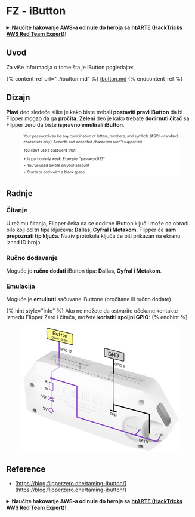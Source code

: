 # FZ - iButton

<details>

<summary><strong>Naučite hakovanje AWS-a od nule do heroja sa</strong> <a href="https://training.hacktricks.xyz/courses/arte"><strong>htARTE (HackTricks AWS Red Team Expert)</strong></a><strong>!</strong></summary>

Drugi načini podrške HackTricks-u:

* Ako želite da vidite **vašu kompaniju reklamiranu na HackTricks-u** ili **preuzmete HackTricks u PDF formatu** proverite [**SUBSCRIPTION PLANS**](https://github.com/sponsors/carlospolop)!
* Nabavite [**zvanični PEASS & HackTricks swag**](https://peass.creator-spring.com)
* Otkrijte [**The PEASS Family**](https://opensea.io/collection/the-peass-family), našu kolekciju ekskluzivnih [**NFT-ova**](https://opensea.io/collection/the-peass-family)
* **Pridružite se** 💬 [**Discord grupi**](https://discord.gg/hRep4RUj7f) ili [**telegram grupi**](https://t.me/peass) ili nas **pratite** na **Twitter-u** 🐦 [**@carlospolopm**](https://twitter.com/hacktricks\_live)**.**
* **Podelite svoje hakovanje trikove slanjem PR-ova na** [**HackTricks**](https://github.com/carlospolop/hacktricks) i [**HackTricks Cloud**](https://github.com/carlospolop/hacktricks-cloud) github repozitorijume.

</details>

## Uvod

Za više informacija o tome šta je iButton pogledajte:

{% content-ref url="../ibutton.md" %}
[ibutton.md](../ibutton.md)
{% endcontent-ref %}

## Dizajn

**Plavi** deo sledeće slike je kako biste trebali **postaviti pravi iButton** da bi Flipper mogao da ga **pročita**. **Zeleni** deo je kako trebate **dodirnuti čitač** sa Flipper zero da biste **ispravno emulirali iButton**.

<figure><img src="../../../.gitbook/assets/image (20).png" alt=""><figcaption></figcaption></figure>

## Radnje

### Čitanje

U režimu čitanja, Flipper čeka da se dodirne iButton ključ i može da obradi bilo koji od tri tipa ključeva: **Dallas, Cyfral i Metakom**. Flipper će **sam prepoznati tip ključa**. Naziv protokola ključa će biti prikazan na ekranu iznad ID broja.

### Ručno dodavanje

Moguće je **ručno dodati** iButton tipa: **Dallas, Cyfral i Metakom**.

### Emulacija

Moguće je **emulirati** sačuvane iButtone (pročitane ili ručno dodate).

{% hint style="info" %}
Ako ne možete da ostvarite očekane kontakte između Flipper Zero i čitača, možete **koristiti spoljni GPIO**:
{% endhint %}

<figure><img src="../../../.gitbook/assets/image (24) (1).png" alt=""><figcaption></figcaption></figure>

## Reference

* [https://blog.flipperzero.one/taming-ibutton/](https://blog.flipperzero.one/taming-ibutton/)

<details>

<summary><strong>Naučite hakovanje AWS-a od nule do heroja sa</strong> <a href="https://training.hacktricks.xyz/courses/arte"><strong>htARTE (HackTricks AWS Red Team Expert)</strong></a><strong>!</strong></summary>

Drugi načini podrške HackTricks-u:

* Ako želite da vidite **vašu kompaniju reklamiranu na HackTricks-u** ili **preuzmete HackTricks u PDF formatu** proverite [**SUBSCRIPTION PLANS**](https://github.com/sponsors/carlospolop)!
* Nabavite [**zvanični PEASS & HackTricks swag**](https://peass.creator-spring.com)
* Otkrijte [**The PEASS Family**](https://opensea.io/collection/the-peass-family), našu kolekciju ekskluzivnih [**NFT-ova**](https://opensea.io/collection/the-peass-family)
* **Pridružite se** 💬 [**Discord grupi**](https://discord.gg/hRep4RUj7f) ili [**telegram grupi**](https://t.me/peass) ili nas **pratite** na **Twitter-u** 🐦 [**@carlospolopm**](https://twitter.com/hacktricks\_live)**.**
* **Podelite svoje hakovanje trikove slanjem PR-ova na** [**HackTricks**](https://github.com/carlospolop/hacktricks) i [**HackTricks Cloud**](https://github.com/carlospolop/hacktricks-cloud) github repozitorijume.

</details>
